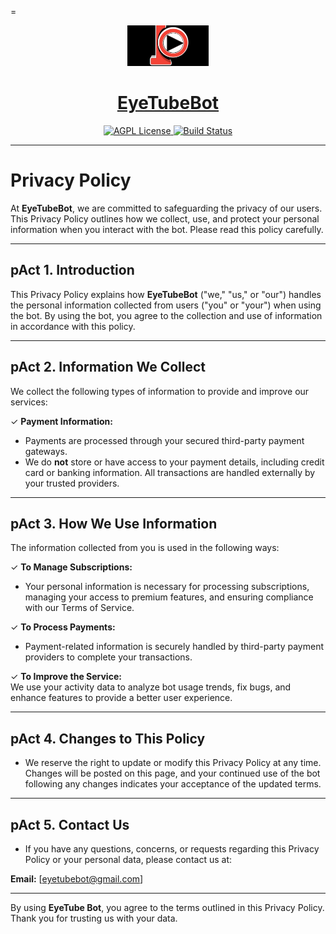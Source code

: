 =<p align="center">
  <a href="https://t.me/EyeTubeAiBot">
    <img src="https://github.com/Mickekofi/EyeTubeBot/blob/master/logo.jpg" alt="Logo" width="130">
  </a>
  <a href = "https://t.me/EyeTubeAiBot">
  <h1 align="center"><strong>EyeTubeBot</strong></h1>
  </a>
  <p align="center">
    <a href="https://t.me/possibilityAI">
      <img src="https://img.shields.io/badge/Join-Community-blue.svg" alt="AGPL License">
    </a>
    <a href="https://wa.me/233505994829?text=*EyeTubeB👁t_From_Github_User_💬Message_:*%20">
      <img src="https://img.shields.io/badge/Contact-Engineers-red.svg" alt="Build Status">
    </a>
  </p>
</p>

---
# Privacy Policy

At **EyeTubeBot**, we are committed to safeguarding the privacy of our users. This Privacy Policy outlines how we collect, use, and protect your personal information when you interact with the bot. Please read this policy carefully.

---

## pAct 1. **Introduction**

This Privacy Policy explains how **EyeTubeBot** ("we," "us," or "our") handles the personal information collected from users ("you" or "your") when using the bot. By using the bot, you agree to the collection and use of information in accordance with this policy.

---

## pAct 2. **Information We Collect**

We collect the following types of information to provide and improve our services:

✓ **Payment Information:**

- Payments are processed through your secured third-party payment gateways.  
- We do **not** store or have access to your payment details, including credit card or banking information. All transactions are handled externally by your trusted providers.

---

## pAct 3. **How We Use Information**  

The information collected from you is used in the following ways:

✓ **To Manage Subscriptions:**

- Your personal information is necessary for processing subscriptions, managing your access to premium features, and ensuring compliance with our Terms of Service.
  
✓ **To Process Payments:**

- Payment-related information is securely handled by third-party payment providers to complete your transactions.

✓ **To Improve the Service:**  
We use your activity data to analyze bot usage trends, fix bugs, and enhance features to provide a better user experience.

---

## pAct 4. **Changes to This Policy**

- We reserve the right to update or modify this Privacy Policy at any time. Changes will be posted on this page, and your continued use of the bot following any changes indicates your acceptance of the updated terms.

---

## pAct 5. **Contact Us**

- If you have any questions, concerns, or requests regarding this Privacy Policy or your personal data, please contact us at:  

**Email:** [eyetubebot@gmail.com]

---

By using **EyeTube Bot**, you agree to the terms outlined in this Privacy Policy. Thank you for trusting us with your data.
